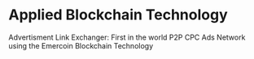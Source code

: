 # Applied Blockchain Technology

Advertisment Link Exchanger: First in the world P2P CPC Ads Network using the Emercoin Blockchain Technology
